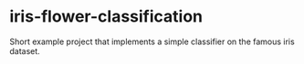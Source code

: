 # iris-flower-classification
Short example project that implements a simple classifier on the famous iris dataset. 

